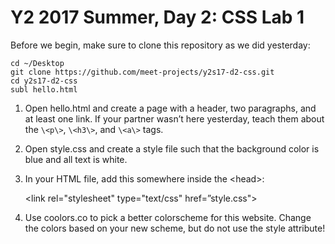 # Y2 2017 Summer, Day 2: CSS Lab 1

Before we begin, make sure to clone this repository as we did yesterday:

```
cd ~/Desktop
git clone https://github.com/meet-projects/y2s17-d2-css.git
cd y2s17-d2-css
subl hello.html
```
1) Open hello.html and create a page with a header, two paragraphs, and at least one link. If your partner wasn’t here yesterday, teach them about the `\<p\>`, `\<h3\>`, and `\<a\>` tags.

2) Open style.css and create a style file such that the background color is blue and all text is white.

3) In your HTML file, add this somewhere inside the \<head\>:

    \<link rel="stylesheet" type="text/css" href=”style.css"\>

4) Use coolors.co to pick a better colorscheme for this website. Change the colors based on your new scheme, but do not use the style attribute!
